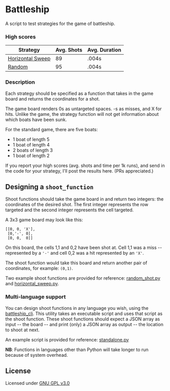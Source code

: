 Battleship
===========
A script to test strategies for the game of battleship.


### High scores

Strategy | Avg. Shots | Avg. Duration
---------|------------|---------------
[Horizontal Sweep](./strategies/horizontal_sweep.py) | 89 | .004s
[Random](./strategies/random_shot.py) | 95 | .004s


### Description

Each strategy should be specified as a function that takes
in the game board and returns the coordinates for a shot.

The game board renders 0s as untargeted spaces. -s as misses,
and X for hits. Unlike the game, the strategy function will not 
get information about which boats have been sunk.

For the standard game, there are five boats:
- 1 boat of length 5
- 1 boat of length 4
- 2 boats of length 3
- 1 boat of length 2

If you report your high scores (avg. shots and time per 1k runs),
and send in the code for your strategy, I'll post the results here. (PRs appreciated.)

## Designing a `shoot_function`
Shoot functions should take the game board in and return two integers:
the coordinates of the desired shot. The first integer represents the 
row targeted and the second integer represents the cell targeted.

A 3x3 game board may look like this:

```python3
[[0, 0, 'X'],
 [0,'-', 0],
 [0, 0,  0]]
```

On this board, the cells 1,1 and 0,2 have been shot at.
Cell 1,1 was a miss -- represented by a `'-'` and cell 0,2 was a hit
represented by an `'X'`.

The shoot function would take this board and return another pair of coordinates,
for example: `(0,1)`.

Two example shoot functions are provided for reference: [random_shot.py](strategies/random_shot.py) and [horizontal_sweep.py](strategies/horizontal_sweep.py).

### Multi-language support

You can design shoot functions in any language you wish, using the [battleship_cli](./battleship_cli.py). This utility takes an executable script and uses that script as the shoot function. These shoot functions should expect a JSON array as input -- the board -- and print (only) a JSON array as output -- the location to shoot at next.

An example script is provided for reference: [standalone.py](strategies/standalone.py)

**NB**: Functions in languages other than Python will take longer to run because of system overhead.

## License
Licensed under [GNU GPL v3.0](./license.txt)
